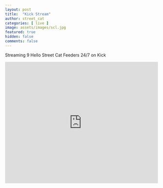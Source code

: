 ```yaml
---
layout: post
title:  "Kick Stream"
author: street_cat
categories: [ live ]
image: assets/images/scl.jpg
featured: true
hidden: false
comments: false
---
```


Streaming 9 Hello Street Cat Feeders 24/7 on Kick

<iframe 
src="https://player.kick.com/streetcatlove" 
height="400" 
width="100%"
frameborder="0" 
scrolling="no" 
allowfullscreen="true"> 
</iframe>


